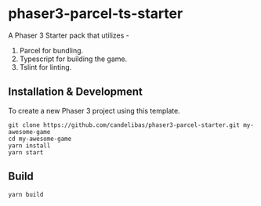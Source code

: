 # phaser3-parcel-ts-starter

A Phaser 3 Starter pack that utilizes -
1) Parcel for bundling.
2) Typescript for building the game.
3) Tslint for linting.

## Installation & Development

To create a new Phaser 3 project using this template.

```
git clone https://github.com/candelibas/phaser3-parcel-starter.git my-awesome-game
cd my-awesome-game
yarn install
yarn start
```

## Build

```
yarn build
```